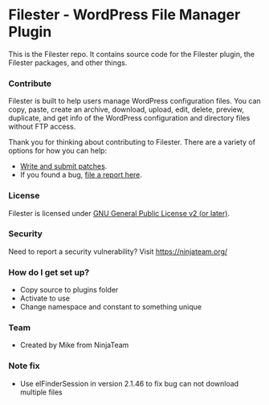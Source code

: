 # Filester - WordPress File Manager Plugin
This is the Filester repo. It contains source code for the Filester plugin, the Filester packages, and other things.

### Contribute
Filester is built to help users manage WordPress configuration files. You can copy, paste, create an archive, download, upload, edit, delete, preview, duplicate, and get info of the WordPress configuration and directory files without FTP access.

Thank you for thinking about contributing to Filester. There are a variety of options for how you can help:

- [Write and submit patches](https://github.com/NinjaTeamPro/Filester/pulls).
- If you found a bug, [file a report here](https://github.com/NinjaTeamPro/Filester/issues).

### License
Filester is licensed under [GNU General Public License v2 (or later)](https://wordpress.org/plugins/filester/#developers).

### Security
Need to report a security vulnerability? Visit https://ninjateam.org/

### How do I get set up?

- Copy source to plugins folder
- Activate to use
- Change namespace and constant to something unique

### Team

- Created by Mike from NinjaTeam

### Note fix
- Use elFinderSession in version 2.1.46 to fix bug can not download multiple files
